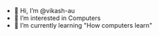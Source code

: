 - 👋 Hi, I’m @vikash-au
- 👀 I’m interested in Computers
- 🌱 I’m currently learning "How computers learn"

<!---
vikash-au/vikash-au is a ✨ special ✨ repository because its `README.md` (this file) appears on your GitHub profile.
You can click the Preview link to take a look at your changes.
--->
